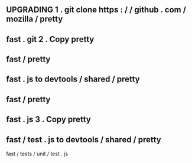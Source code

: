 #
UPGRADING
1
.
git
clone
https
:
/
/
github
.
com
/
mozilla
/
pretty
-
fast
.
git
2
.
Copy
pretty
-
fast
/
pretty
-
fast
.
js
to
devtools
/
shared
/
pretty
-
fast
/
pretty
-
fast
.
js
3
.
Copy
pretty
-
fast
/
test
.
js
to
devtools
/
shared
/
pretty
-
fast
/
tests
/
unit
/
test
.
js
